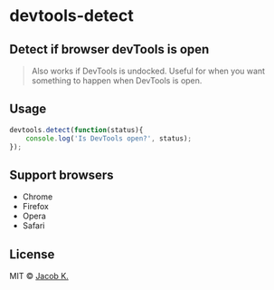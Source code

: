 # devtools-detect

## Detect if browser devTools is open

> Also works if DevTools is undocked.
> Useful for when you want something to happen when DevTools is open.

## Usage

```javascript
devtools.detect(function(status){
	console.log('Is DevTools open?', status);
});
```

## Support browsers

- Chrome
- Firefox
- Opera
- Safari

## License

MIT © [Jacob K.](http://lsdev.cf)
